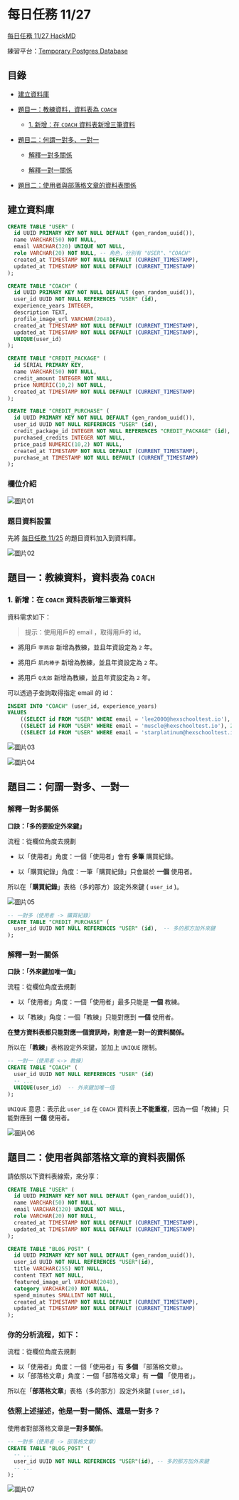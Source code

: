 # 每日任務 11/27

[每日任務 11/27 HackMD](https://hackmd.io/bbtQmWqWR2OBXXoW0sSG8g?view)

練習平台：[Temporary Postgres Database](https://pg-sql.com/)

## 目錄

- [建立資料庫](#建立資料庫)

- [題目一：教練資料，資料表為 `COACH`](#題目一教練資料資料表為-coach)

  - [1. 新增：在 `COACH` 資料表新增三筆資料](#1-新增在-coach-資料表新增三筆資料)

- [題目二：何謂一對多、一對一](#題目二何謂一對多一對一)

  - [解釋一對多關係](#解釋一對多關係)

  - [解釋一對一關係](#解釋一對一關係)

- [題目二：使用者與部落格文章的資料表關係](#題目二使用者與部落格文章的資料表關係)

## 建立資料庫

```sql
CREATE TABLE "USER" (
  id UUID PRIMARY KEY NOT NULL DEFAULT (gen_random_uuid()),
  name VARCHAR(50) NOT NULL,
  email VARCHAR(320) UNIQUE NOT NULL,
  role VARCHAR(20) NOT NULL, -- 角色，分別有 "USER"、"COACH"
  created_at TIMESTAMP NOT NULL DEFAULT (CURRENT_TIMESTAMP),
  updated_at TIMESTAMP NOT NULL DEFAULT (CURRENT_TIMESTAMP)
);

CREATE TABLE "COACH" (
  id UUID PRIMARY KEY NOT NULL DEFAULT (gen_random_uuid()),
  user_id UUID NOT NULL REFERENCES "USER" (id),
  experience_years INTEGER,
  description TEXT,
  profile_image_url VARCHAR(2048),
  created_at TIMESTAMP NOT NULL DEFAULT (CURRENT_TIMESTAMP),
  updated_at TIMESTAMP NOT NULL DEFAULT (CURRENT_TIMESTAMP),
  UNIQUE(user_id)
);

CREATE TABLE "CREDIT_PACKAGE" (
  id SERIAL PRIMARY KEY,
  name VARCHAR(50) NOT NULL,
  credit_amount INTEGER NOT NULL,
  price NUMERIC(10,2) NOT NULL,
  created_at TIMESTAMP NOT NULL DEFAULT (CURRENT_TIMESTAMP)
);

CREATE TABLE "CREDIT_PURCHASE" (
  id UUID PRIMARY KEY NOT NULL DEFAULT (gen_random_uuid()),
  user_id UUID NOT NULL REFERENCES "USER" (id),
  credit_package_id INTEGER NOT NULL REFERENCES "CREDIT_PACKAGE" (id),
  purchased_credits INTEGER NOT NULL,
  price_paid NUMERIC(10,2) NOT NULL,
  created_at TIMESTAMP NOT NULL DEFAULT (CURRENT_TIMESTAMP),
  purchase_at TIMESTAMP NOT NULL DEFAULT (CURRENT_TIMESTAMP)
);
```

### 欄位介紹

![圖片01](./images/01.PNG)

### 題目資料設置

先將 [每日任務 11/25](../task2/task_2.md) 的題目資料加入到資料庫。

![圖片02](./images/02.PNG)

## 題目一：教練資料，資料表為 `COACH`

### 1. 新增：在 `COACH` 資料表新增三筆資料

資料需求如下：

> 提示：使用用戶的 email ，取得用戶的 id。

- 將用戶 `李燕容` 新增為教練，並且年資設定為 `2` 年。

- 將用戶 `肌肉棒子` 新增為教練，並且年資設定為 `2` 年。

- 將用戶 `Q太郎` 新增為教練，並且年資設定為 `2` 年。

可以透過子查詢取得指定 email 的 id：

```sql
INSERT INTO "COACH" (user_id, experience_years)
VALUES
	((SELECT id FROM "USER" WHERE email = 'lee2000@hexschooltest.io'), 2),
	((SELECT id FROM "USER" WHERE email = 'muscle@hexschooltest.io'), 2),
	((SELECT id FROM "USER" WHERE email = 'starplatinum@hexschooltest.io'), 2);
```

![圖片03](./images/03.PNG)

![圖片04](./images/04.PNG)

## 題目二：何謂一對多、一對一

### 解釋一對多關係

**口訣：「多的要設定外來鍵」**

流程：從欄位角度去規劃

- 以「使用者」角度：一個「使用者」會有 **多筆** 購買紀錄。

- 以「購買紀錄」角度：一筆「購買紀錄」只會屬於 **一個** 使用者。

所以在「**購買紀錄**」表格（多的那方）設定外來鍵 ( `user_id` )。

![圖片05](./images/05.PNG)

```sql
-- 一對多（使用者 -> 購買紀錄）
CREATE TABLE "CREDIT_PURCHASE" (
  user_id UUID NOT NULL REFERENCES "USER" (id),  -- 多的那方加外來鍵
);
```

### 解釋一對一關係

**口訣：「外來鍵加唯一值」**

流程：從欄位角度去規劃

- 以「使用者」角度：一個「使用者」最多只能是 **一個** 教練。

- 以「教練」角度：一個「教練」只能對應到 **一個** 使用者。

**在雙方資料表都只能對應一個資訊時，則會是一對一的資料關係。**

所以在「**教練**」表格設定外來鍵，並加上 `UNIQUE` 限制。

```sql
-- 一對一（使用者 <-> 教練）
CREATE TABLE "COACH" (
  user_id UUID NOT NULL REFERENCES "USER" (id)
  -- ...
  UNIQUE(user_id)  -- 外來鍵加唯一值
);
```

`UNIQUE` 意思：表示此 `user_id` 在 `COACH` 資料表上**不能重複**，因為一個「教練」只能對應到 **一個** 使用者。

![圖片06](./images/06.PNG)

## 題目二：使用者與部落格文章的資料表關係

請依照以下資料表線索，來分享：

```sql
CREATE TABLE "USER" (
  id UUID PRIMARY KEY NOT NULL DEFAULT (gen_random_uuid()),
  name VARCHAR(50) NOT NULL,
  email VARCHAR(320) UNIQUE NOT NULL,
  role VARCHAR(20) NOT NULL,
  created_at TIMESTAMP NOT NULL DEFAULT (CURRENT_TIMESTAMP),
  updated_at TIMESTAMP NOT NULL DEFAULT (CURRENT_TIMESTAMP)
);

CREATE TABLE "BLOG_POST" (
  id UUID PRIMARY KEY NOT NULL DEFAULT (gen_random_uuid()),
  user_id UUID NOT NULL REFERENCES "USER"(id),
  title VARCHAR(255) NOT NULL,
  content TEXT NOT NULL,
  featured_image_url VARCHAR(2048),
  category VARCHAR(20) NOT NULL,
  spend_minutes SMALLINT NOT NULL,
  created_at TIMESTAMP NOT NULL DEFAULT (CURRENT_TIMESTAMP),
  updated_at TIMESTAMP NOT NULL DEFAULT (CURRENT_TIMESTAMP)
);
```

### 你的分析流程，如下：

流程：從欄位角度去規劃

- 以「使用者」角度：一個「使用者」有 **多個** 「部落格文章」。
- 以「部落格文章」角度：一個「部落格文章」有 **一個** 「使用者」。

所以在「**部落格文章**」表格（多的那方）設定外來鍵 ( `user_id` )。

### 依照上述描述，他是一對一關係、還是一對多？

使用者對部落格文章是**一對多關係**。

```sql
-- 一對多（使用者 -> 部落格文章）
CREATE TABLE "BLOG_POST" (
  -- ...
  user_id UUID NOT NULL REFERENCES "USER"(id), -- 多的那方加外來鍵
  -- ...
);
```

![圖片07](./images/07.PNG)
